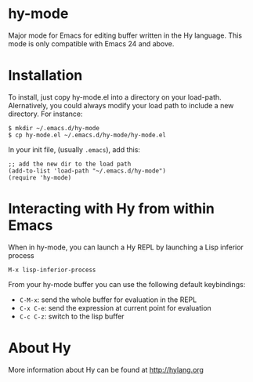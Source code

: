 hy-mode
=======

Major mode for Emacs for editing buffer written in the Hy language. This mode is
only compatible with Emacs 24 and above.

Installation
============

To install, just copy hy-mode.el into a directory on your
load-path. Alernatively, you could always modify your load path to include a new
directory. For instance:

    $ mkdir ~/.emacs.d/hy-mode
    $ cp hy-mode.el ~/.emacs.d/hy-mode/hy-mode.el

In your init file, (usually `.emacs`), add this:

    ;; add the new dir to the load path
    (add-to-list 'load-path "~/.emacs.d/hy-mode")
    (require 'hy-mode)

Interacting with Hy from within Emacs
=====================================

When in hy-mode, you can launch a Hy REPL by launching a Lisp inferior process

    M-x lisp-inferior-process

From your hy-mode buffer you can use the following default keybindings:

+ `C-M-x`: send the whole buffer for evaluation in the REPL
+ `C-x C-e`: send the expression at current point for evaluation
+ `C-c C-z`: switch to the lisp buffer

About Hy
========
More information about Hy can be found at http://hylang.org

